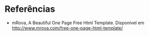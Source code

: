 Referências
=========

- mRova, A Beautiful One Page Free Html Template. Disponível em http://www.mrova.com/free-one-page-html-template/